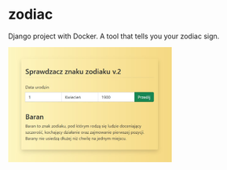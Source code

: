 # zodiac
Django project with Docker. A tool that tells you your zodiac sign.

<img width="66%" src="https://raw.githubusercontent.com/Szampan/zodiac/main/screenshot.jpg" >
